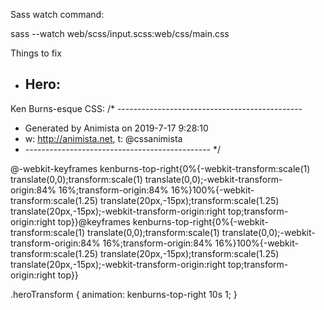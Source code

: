 Sass watch command:

sass --watch web/scss/input.scss:web/css/main.css

Things to fix
- Hero:
	- 

Ken Burns-esque CSS:
/* ----------------------------------------------
 * Generated by Animista on 2019-7-17 9:28:10
 * w: http://animista.net, t: @cssanimista
 * ---------------------------------------------- */

@-webkit-keyframes kenburns-top-right{0%{-webkit-transform:scale(1) translate(0,0);transform:scale(1) translate(0,0);-webkit-transform-origin:84% 16%;transform-origin:84% 16%}100%{-webkit-transform:scale(1.25) translate(20px,-15px);transform:scale(1.25) translate(20px,-15px);-webkit-transform-origin:right top;transform-origin:right top}}@keyframes kenburns-top-right{0%{-webkit-transform:scale(1) translate(0,0);transform:scale(1) translate(0,0);-webkit-transform-origin:84% 16%;transform-origin:84% 16%}100%{-webkit-transform:scale(1.25) translate(20px,-15px);transform:scale(1.25) translate(20px,-15px);-webkit-transform-origin:right top;transform-origin:right top}}

.heroTransform {
	animation: kenburns-top-right 10s 1;
}

